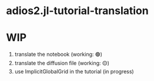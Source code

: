 # adios2.jl-tutorial-translation

# WIP
1. translate the notebook (working: :green_circle:)
2. translate the diffusion file (working: :yellow_circle:)
3. use ImplicitGlobalGrid in the tutorial (in progress)
